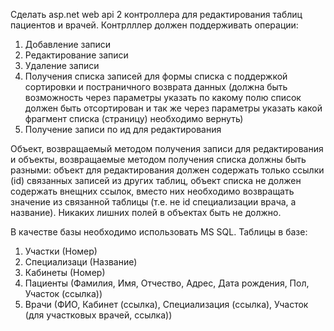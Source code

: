 Сделать asp.net web api 2 контроллера для редактирования таблиц пациентов и врачей.
Контрлллер должен поддерживать операции:
1. Добавление записи
2. Редактирование записи
3. Удаление записи
4. Получения списка записей для формы списка с поддержкой сортировки и постраничного возврата данных (должна быть возможность через параметры указать по какому полю список должен быть отсортирован и так же через параметры указать какой фрагмент списка (страницу) необходимо вернуть)
5. Получение записи по ид для редактирования

Объект, возвращаемый методом получения записи для редактирования и объекты, возвращаемые методом получения списка должны быть разными:
объект для редактирования должен содержать только ссылки (id) связанных записей из других таблиц,
объект списка не должен содержать внещних ссылок, вместо них необходимо возвращать значение из связанной таблицы (т.е. не id специализации врача, а название).
Никаких лишних полей в объектах быть не должно.

В качестве базы необходимо использовать MS SQL.
Таблицы в базе:
1. Участки (Номер)
2. Специализаци (Название)
3. Кабинеты (Номер)
4. Пациенты (Фамилия, Имя, Отчество, Адрес, Дата рождения, Пол, Участок (ссылка))
5. Врачи (ФИО, Кабинет (ссылка), Специализация (ссылка), Участок (для участковых врачей, ссылка))
